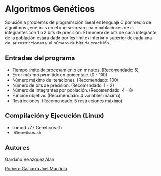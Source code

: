 # Algoritmos Genéticos

Solución a problemas de programación lineal en lenguaje C por medio de algoritmos genéticos en el que se crean una n poblaciones de m integrantes con 1 o 2 bits de precisión. El número de bits de cada integrante de la población estará dado por los límites inferior y superior de cada una de las restricciones y el número de bits de precisión.

## Entradas del programa

- Tiempo límite de procesamiento en minutos. (Recomendado: 5)
- Error máximo permitido en porcentaje. (0 - 100)
- Número máximo de iteraciones. (Recomendado: 100)
- Número de bits de precisión. (Recomendado: 1 - 2)
- Número de integrantes por población. (Recomendado: 4 - 8)
- Función objetivo. (Recomendado: 4 variables máximo)
- Restricciones. (Recomendado: 5 restricciones máximo)

## Compilación y Ejecución (Linux)

- chmod 777 Geneticos.sh
- ./Geneticos.sh

## Autores

[Garduño Velázquez Alan](https://github.com/AlanGarduno)

[Romero Gamarra Joel Mauricio](https://github.com/JoelRomero97)
